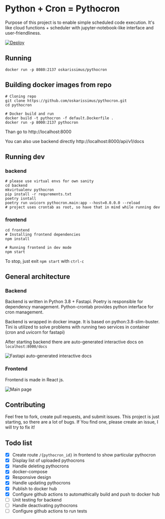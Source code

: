 # Python + Cron = Pythocron

Purpose of this project is to enable simple scheduled code execution. It's like cloud functions + scheduler with jupyter-notebook-like interface and user-friendliness.

[![Deploy](https://www.herokucdn.com/deploy/button.svg)](https://heroku.com/deploy)

## Running
```
docker run -p 8080:2137 oskarissimus/pythocron
```
## Building docker images from repo
```
# Cloning repo
git clone https://github.com/oskarissimus/pythocron.git
cd pythocron

# Docker build and run
docker build -t pythocron -f default.Dockerfile .
docker run -p 8000:2137 pythocron
```

Than go to http://localhost:8000

You can also use backend directly http://localhost:8000/api/v1/docs

## Running dev
### backend
```
# please use virtual envs for own sanity
cd backend
mkvirtualenv pythocron
pip install -r requrements.txt
poetry isntall
poetry run uvicorn pythocron.main:app --host=0.0.0.0 --reload
# project uses crontab as root, so have that in mind while running dev
```
### frontend
```
cd frontend
# Installing frontend dependencies
npm install

# Running frontend in dev mode
npm start
```
To stop, just exit `npm start` with `ctrl-c`

## General architecture
### Backend

Backend is written in Python 3.8 + Fastapi. Poetry is responsible for dependency management. Python-crontab provides python interface for cron management.

Backend is wrapped in docker image. It is based on python:3.8-slim-buster. Tini is utilized to solve problems with running two services in container (cron and uvicorn for fastapi)

After starting backend there are auto-generated interactive docs on `localhost:8000/docs`

![Fastapi auto-generated interactive docs](docs/img/fastapi.png "Fastapi auto-generated interactive docs")


### Frontend
Frontend is made in React js.

![Main page](docs/img/mainpage.png "Main page")


## Contributing
Feel free to fork, create pull requests, and submit issues. This project is just starting, so there are a lot of bugs. If You find one, please create an issue, I will try to fix it!


## Todo list
- [x] Create route `/{pythocron_id}` in frontend to show particular pythocron
- [x] Display list of uploaded pythocrons
- [x] Handle deleting pythocrons
- [x] docker-compose
- [x] Responsive design
- [x] Handle updating pythocrons
- [x] Publish to docker hub
- [x] Configure github actions to automathically build and push to docker hub
- [ ] Unit testing for backend
- [ ] Handle deactivating pythocrons
- [ ] Configure github actions to run tests
